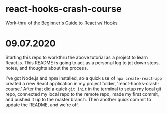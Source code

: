 # react-hooks-crash-course

Work-thru of the [Beginner's Guide to React w/ Hooks](https://www.youtube.com/watch?v=9U3IhLAnSxM)

# 09.07.2020

Starting this repo to workthru the above tutorial as a project to learn React.js. This README is going to act as a personal log to jot down steps, notes, and thoughts about the process.

I've got Node.js and npm installed, so a quick use of `npx create-react-app` created a new React application in my project folder, 'react-hooks-crash-course.' After that did a quick `git init` in the terminal to setup my local git repo, connected my local repo to the remote repo, made my first commit, and pushed it up to the master branch. Then another quick commit to update the README, and we're off.
